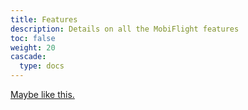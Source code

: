 ```yaml
---
title: Features
description: Details on all the MobiFlight features
toc: false
weight: 20
cascade:
  type: docs
---
```


[Maybe like this.](https://github.com/MobiFlight/MobiFlight-Connector/wiki/Mobiflight-Connector-Main-Window)
